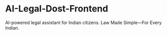 # AI-Legal-Dost-Frontend
AI-powered legal assistant for Indian citizens. Law Made Simple—For Every Indian.
